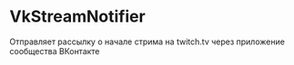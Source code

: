 # VkStreamNotifier
Отправляет рассылку о начале стрима на twitch.tv через приложение сообщества ВКонтакте
